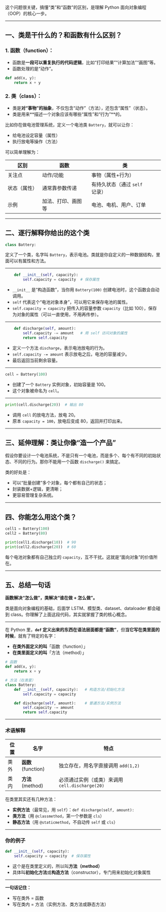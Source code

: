 这个问题很关键，搞懂“类”和“函数”的区别，是理解 Python 面向对象编程（OOP）的核心一步。

---

## 一、类是干什么的？和函数有什么区别？

### 1. 函数（function）：

* 函数是**一段可以重复执行的代码逻辑**，比如“打印结果”“计算加法”“画图”等。
* 函数处理的是“动作”。

```python
def add(x, y):
    return x + y
```

### 2. 类（class）：

* 类是**对“事物”的抽象**，不仅包含“动作”（方法），还包含“属性”（状态）。
* 类是用来**描述一个对象应该有哪些“属性”和“行为”**的。

比如你在做电池管理系统，定义一个电池类 `Battery`，就可以让你：

* 给电池设定容量（属性）
* 执行放电等操作（方法）

可以简单理解为：

| 区别     | 函数        | 类                   |
| ------ | --------- | ------------------- |
| 关注点    | 动作/功能     | 事物（属性+行为）           |
| 状态（属性） | 通常靠参数传递   | 有持久状态（通过 `self` 记录） |
| 示例     | 加法、打印、画图等 | 电池、电机、用户、订单         |

---

## 二、逐行解释你给出的这个类

```python
class Battery:
```

定义了一个类，名字叫 `Battery`，表示电池。类就是你自定义的一种数据结构，里面可以有属性和方法。

---

```python
    def __init__(self, capacity):
        self.capacity = capacity  # 保存属性
```

* `__init__` 是“构造函数”，当你用 `Battery(100)` 创建电池时，这个函数会自动调用。
* `self` 代表这个“电池对象本身”，可以用它来保存电池的属性。
* `self.capacity = capacity` 把传入的容量参数 `capacity`（比如 100），保存为对象的属性（可以一直使用，不用再传参）。

---

```python
    def discharge(self, amount):
        self.capacity -= amount   # 用 self 访问对象的属性
        return self.capacity
```

* 定义一个方法 `discharge`，表示电池放电的行为。
* `self.capacity -= amount` 表示放电之后，电池的容量减少。
* 最后返回当前剩余容量。

---

```python
cell = Battery(100)
```

* 创建了一个 `Battery` 实例对象，初始容量是 100。
* 这个对象被命名为 `cell`。

---

```python
print(cell.discharge(20))  # 输出 80
```

* 调用 `cell` 的放电方法，放电 20。
* 原本 `capacity = 100`，放电后变成 80，返回并打印出来。

---

## 三、延伸理解：类让你像“造一个产品”

假设你要设计一个电池系统，不是只有一个电池，而是多个、每个有不同的初始状态、不同的行为。那你不能用一个函数 `discharge()` 来搞定。

类的好处是：

* 可以“批量创建”多个对象，每个都有自己的状态；
* 封装数据+逻辑，更清晰；
* 更容易管理复杂系统。

---

## 四、你能怎么用这个类？

```python
cell1 = Battery(100)
cell2 = Battery(80)

print(cell1.discharge(10))  # 90
print(cell2.discharge(20))  # 60
```

每个电池对象都有自己独立的 `capacity`，互不干扰。这就是“面向对象”的价值所在。

---

## 五、总结一句话

**函数解决“怎么做”，类解决“谁在做 + 怎么做”。**

类是面向对象编程的基础，后面学 LSTM、模型类、dataset、dataloader 都会碰到 class。你理解了上面这段代码，其实就掌握了类的核心概念。

---
在 Python 里，**`def` 定义出来的东西在语法层面都是“函数”**，但**当它写在类里面的时候**，就有了特定的名字：

* **在类外面定义的叫**「函数（function）」
* **在类里面定义的叫**「方法（method）」

```python
# 函数
def add(x, y):
    return x + y
```

```python
# 方法（在类里）
class Battery:
    def __init__(self, capacity):   # 构造方法/初始化方法
        self.capacity = capacity

    def discharge(self, amount):    # 普通方法/实例方法
        self.capacity -= amount
        return self.capacity
```

---

### 术语解释

| 位置 | 名字                | 特点                                 |
| -- | ----------------- | ---------------------------------- |
| 类外 | **函数** (function) | 独立存在，用名字直接调用 `add(1,2)`            |
| 类内 | **方法** (method)   | 必须通过实例（或类）来调用 `cell.discharge(20)` |

在类里其实还有几种方法：

* **实例方法**（最常见，用 `self`）：`def discharge(self, amount):`
* **类方法**（用 `@classmethod`，第一个参数是 `cls`）
* **静态方法**（用 `@staticmethod`，不自动传 `self` 或 `cls`）

---

### 你的例子

```python
def __init__(self, capacity):
    self.capacity = capacity  # 保存属性
```

* 这个是在类里定义的，所以叫**方法（method）**
* 具体叫**初始化方法**或**构造方法**（constructor），专门用来初始化对象属性

---

**一句话记住：**

* 写在类外 = 函数
* 写在类内 = 方法（实例方法、类方法或静态方法）


